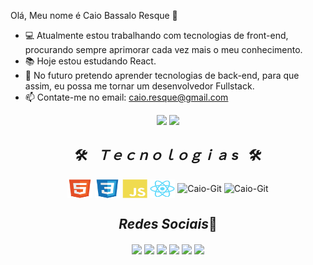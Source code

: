 Olá, Meu nome é Caio Bassalo Resque 👋

- 💻 Atualmente estou trabalhando com tecnologias de front-end, procurando sempre aprimorar cada vez mais o meu conhecimento.
- 📚 Hoje estou estudando React.
- 🚀 No futuro pretendo aprender tecnologias de back-end, para que assim, eu possa me tornar um desenvolvedor Fullstack.
- 📫 Contate-me no email: caio.resque@gmail.com

<div style="text-align: center;">
<p align="center">
<a href="https://github.com/caioresque"></a>
<img width="49%" src="https://github-readme-stats.vercel.app/api?username=caioresque&show_icons=true&theme=gruvbox"/>
<img width="30%" src="https://github-readme-stats.vercel.app/api/top-langs/?username=caioresque&layout-compact&langs_count-16&theme=gruvbox"/>
</p>
</div>

<h2 align="center">🛠️&ensp; <i>Ｔｅｃｎｏｌｏｇｉａ s</i> &ensp;🛠️</h2>
<div style="text-align: center;">
<p align="center">
<img align="center" alt="Caio-HTML" height="30" width="40" src="https://raw.githubusercontent.com/devicons/devicon/master/icons/html5/html5-original.svg">
<img align="center" alt="Caio-CSS" height="30" width="40" src="https://raw.githubusercontent.com/devicons/devicon/master/icons/css3/css3-original.svg">
<img align="center" alt="Caio-Js" height="30" width="40" src="https://raw.githubusercontent.com/devicons/devicon/master/icons/javascript/javascript-plain.svg">
<img align="center" alt="Caio-React" height="30" width="40" src="https://raw.githubusercontent.com/devicons/devicon/master/icons/react/react-original.svg">
<img align="center" alt="Caio-Git" height="30" width="40" src="https://skillicons.dev/icons?i=bootstrap">
<img align="center" alt="Caio-Git" height="30" width="40" src="https://skillicons.dev/icons?i=github" width="32" alt=" icon"/>

</p>
</div>



<h2 align="center"><i>Redes Sociais</i>💬</h2>
<div style="text-align: center;">
<p align="center">
  
<a href="https://www.facebook.com/caioresque" alt="" target="_blank">
<img align="center" src="https://img.shields.io/badge/Facebook-1877F2?style=for-the-badge&logo=facebook&logoColor=white"></a>

<a href="https://www.instagram.com/caioresque/" alt="" target="_blank">
<img align="center" src="https://img.shields.io/badge/Instagram-E4405F?style=for-the-badge&logo=instagram&logoColor=white"></a>

<a href="https://twitter.com/caioresque" alt="" target="_blank">
<img align="center" src="https://img.shields.io/badge/Twitter-1DA1F2?style=for-the-badge&logo=twitter&logoColor=white"></a>

<a href="https://www.twitch.tv/caioresque" alt="" target="_blank">
<img align="center" src="https://img.shields.io/badge/Twitch-9146FF?style=for-the-badge&logo=twitch&logoColor=white"></a>
  
<a href="https://www.linkedin.com/in/caioresque" alt="" target="_blank">
<img align="center" src="https://img.shields.io/badge/LinkedIn-0077B5?style=for-the-badge&logo=linkedin&logoColor=white"></a>

<a href ="mailto:caio.resque@gmail.com" alt="" target="_blank">
<img align="center" src="https://img.shields.io/badge/Gmail-D14836?style=for-the-badge&logo=gmail&logoColor=white"></a>

</div>
</p>
